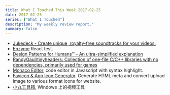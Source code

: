 ```yaml
---
title: What I Touched This Week 2017-02-25
date: 2017-02-25
series: ["What I Touched"]
description: "My weekly review report."
summary: false
---
```


- [Jukedeck - Create unique, royalty-free soundtracks for your videos.][1]
- [Enzyme][2] React test.
- [Design Patterns for Humans™ - An ultra-simplified explanation][3]
- [RandyGaul/tinyheaders: Collection of one-file C/C++ libraries with no dependencies, primarily used for games][4]
- [Monaco Editor][5], code editor in Javascript with syntax highlight.
- [Favicon & App Icon Generator][6]. Generate HTML meta and convert upload image to various format icons for website.
- [小丸工具箱][7], Windows 上的视频工具

[1]:	https://www.jukedeck.com/?no-redirect=true
[2]:	http://airbnb.io/enzyme/?ref=stackshare
[3]:	https://github.com/kamranahmedse/design-patterns-for-humans
[4]:	https://github.com/RandyGaul/tinyheaders
[5]:	https://microsoft.github.io/monaco-editor/
[6]:	http://www.favicon-generator.org/
[7]:	http://maruko.appinn.me/
